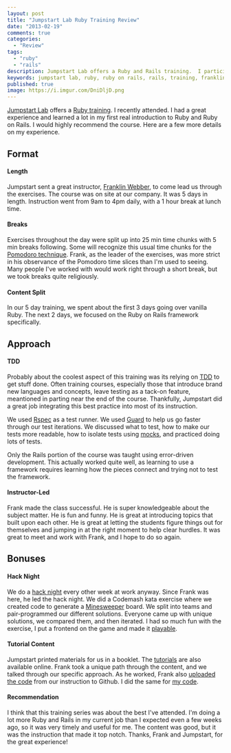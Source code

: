 ```yaml
---
layout: post
title: "Jumpstart Lab Ruby Training Review"
date: "2013-02-19"
comments: true
categories:
  - "Review"
tags:
  - "ruby"
  - "rails"
description: Jumpstart Lab offers a Ruby and Rails training.  I participated.  Here's what I thought.
keywords: jumpstart lab, ruby, ruby on rails, rails, training, franklin webber
published: true
image: https://i.imgur.com/DniDljD.png
---
```


[Jumpstart Lab](http://jumpstartlab.com/) offers a [Ruby training](http://www.jumpstartlab.com/courses/).  I recently attended.  I had a great experience and learned a lot in my first real introduction to Ruby and Ruby on Rails.  I would highly recommend the course.  Here are a few more details on my experience.

<!--more-->

## Format

#### Length

Jumpstart sent a great instructor, [Franklin Webber](https://twitter.com/franklinwebber), to come lead us through the exercises.  The course was on site at our company.  It was 5 days in length.  Instruction went from 9am to 4pm daily, with a 1 hour break at lunch time.

#### Breaks

Exercises throughout the day were split up into 25 min time chunks with 5 min breaks following.  Some will recognize this usual time chunks for the [Pomodoro technique](http://www.pomodorotechnique.com/).  Frank, as the leader of the exercises, was more strict in his observance of the Pomodoro time slices than I'm used to seeing.  Many people I've worked with would work right through a short break, but we took breaks quite religiously.

#### Content Split

In our 5 day training, we spent about the first 3 days going over vanilla Ruby.  The next 2 days, we focused on the Ruby on Rails framework specifically.

## Approach

#### TDD

Probably about the coolest aspect of this training was its relying on [TDD](http://en.wikipedia.org/wiki/Test-driven_development) to get stuff done.  Often training courses, especially those that introduce brand new languages and concepts, leave testing as a tack-on feature, meantioned in parting near the end of the course.  Thankfully, Jumpstart did a great job integrating this best practice into most of its instruction.  

We used [Rspec](https://www.relishapp.com/rspec) as a test runner.  We used [Guard](https://github.com/guard/guard) to help us go faster through our test iterations.  We discussed what to test, how to make our tests more readable, how to isolate tests using [mocks](https://relishapp.com/rspec/rspec-mocks/docs), and practiced doing lots of tests.  

Only the Rails portion of the course was taught using error-driven development.  This actually worked quite well, as learning to use a framework requires learning how the pieces connect and trying not to test the framework.

#### Instructor-Led

Frank made the class successful.  He is super knowledgeable about the subject matter.  He is fun and funny.  He is great at introducing topics that built upon each other.  He is great at letting the students figure things out for themselves and jumping in at the right moment to help clear hurdles.  It was great to meet and work with Frank, and I hope to do so again.

## Bonuses

#### Hack Night

We do a [hack night](http://tannerhack.eventbrite.com/) every other week at work anyway.  Since Frank was here, he led the hack night.  We did a Codemash kata exercise where we created code to generate a [Minesweeper](https://github.com/jaketrent/minesweeper) board.  We split into teams and pair-programmed our different solutions.  Everyone came up with unique solutions, we compared them, and then iterated.  I had so much fun with the exercise, I put a frontend on the game and made it [playable](http://minemopper.herokuapp.com).

#### Tutorial Content

Jumpstart printed materials for us in a booklet.  The [tutorials](http://tutorials.jumpstartlab.com) are also available online.  Frank took a unique path through the content, and we talked through our specific approach.  As he worked, Frank also [uploaded the code](https://github.com/burtlo/training-021113) from our instruction to Github.  I did the same for [my code](http://github.com/jaketrent/ruby-training).

#### Recommendation

I think that this training series was about the best I've attended.  I'm doing a lot more Ruby and Rails in my current job than I expected even a few weeks ago, so it was very timely and useful for me.  The content was good, but it was the instruction that made it top notch.  Thanks, Frank and Jumpstart, for the great experience!
